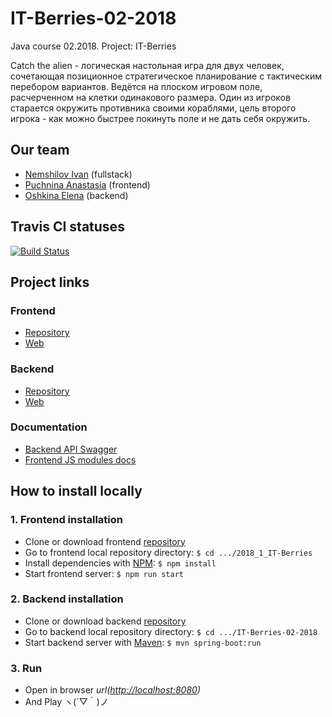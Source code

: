 # IT-Berries-02-2018
Java course 02.2018. Project: IT-Berries



Catch the alien - логическая настольная игра для двух человек, сочетающая позиционное стратегическое планирование с тактическим перебором вариантов. Ведётся на плоском игровом поле, расчерченном на клетки одинакового размера. Один из игроков старается окружить противника своими кораблями, цель второго игрока - как можно быстрее покинуть поле и не дать себя окружить. 

## Our team
- [Nemshilov Ivan](https://github.com/Rikud) (fullstack)
- [Puchnina Anastasia](https://github.com/puchninanastya) (frontend)
- [Oshkina Elena](https://github.com/ElenaOshkina) (backend)

## Travis CI statuses
[![Build Status](https://travis-ci.org/ElenaOshkina/IT-Berries-02-2018.svg?branch=master)](https://travis-ci.org/ElenaOshkina/IT-Berries-02-2018)

## Project links
### Frontend
- [Repository](https://github.com/frontend-park-mail-ru/2018_1_IT-Berries)
- [Web](https://itberries-frontend.herokuapp.com)
### Backend
- [Repository](https://github.com/java-park-mail-ru/IT-Berries-02-2018)
- [Web](http://itberries-backend.herokuapp.com)
### Documentation
- [Backend API Swagger](https://app.swaggerhub.com/apis/IT-Berries2/IT-Berries/2.1.0#/)
- [Frontend JS modules docs](http://frontend.tech-mail.ru/2018_1_IT-Berries/index.html)

## How to install locally
### 1. Frontend installation
- Clone or download frontend [repository](https://github.com/frontend-park-mail-ru/2018_1_IT-Berries)
- Go to frontend local repository directory: `$ cd .../2018_1_IT-Berries`
- Install dependencies with [NPM](https://www.npmjs.com): `$ npm install`
- Start frontend server: `$ npm run start`
### 2. Backend installation
- Clone or download backend [repository](https://github.com/java-park-mail-ru/IT-Berries-02-2018)
- Go to backend local repository directory: `$ cd .../IT-Berries-02-2018`
- Start backend server with [Maven](https://maven.apache.org): `$ mvn spring-boot:run`
### 3. Run
- Open in browser *url([http://localhost:8080](http://localhost:8080))*
- And Play ヽ(´▽｀)ノ
